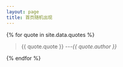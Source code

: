 ```yaml
---
layout: page
title: 首页随机出现
---
```


{% for quote in site.data.quotes %}
    <blockquote>{{ quote.quote }} <cite>---{{ quote.author }}</cite>
    </blockquote>
{% endfor %}
